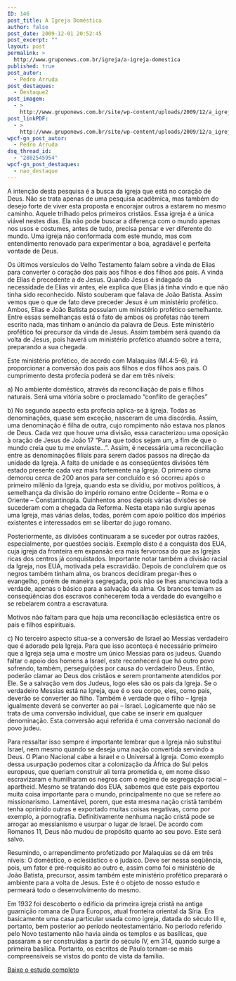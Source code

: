 ```yaml
---
ID: 146
post_title: A Igreja Doméstica
author: false
post_date: 2009-12-01 20:52:45
post_excerpt: ""
layout: post
permalink: >
  http://www.gruponews.com.br/igreja/a-igreja-domestica
published: true
post_autor:
  - Pedro Arruda
post_destaques:
  - Destaque2
post_imagem:
  - >
    http://www.gruponews.com.br/site/wp-content/uploads/2009/12/a_igreja_domestica.jpg
post_linkPDF:
  - >
    http://www.gruponews.com.br/site/wp-content/uploads/2009/12/a_igreja_domestica.pdf
wpcf-gn_post_autor:
  - Pedro Arruda
dsq_thread_id:
  - "2802545954"
wpcf-gn_post_destaques:
  - nao_destaque
---
```

A intenção desta pesquisa é a busca da igreja que está no coração de Deus. Não se trata apenas de uma pesquisa acadêmica, mas também do desejo forte de viver esta proposta e encorajar outros a estarem no mesmo caminho. Aquele trilhado pelos primeiros cristãos. Essa igreja é a única viável nestes dias. Ela não pode buscar a diferença com o mundo apenas nos usos e costumes, antes de tudo, precisa pensar e ver diferente do mundo. Uma igreja não conformada com este mundo, mas com entendimento renovado para experimentar a boa, agradável e perfeita vontade de Deus.

Os últimos versículos do Velho Testamento falam sobre a vinda de Elias para converter o coração dos pais aos filhos e dos filhos aos pais. A vinda de Elias é precedente a de Jesus. Quando Jesus é indagado da necessidade de Elias vir antes, ele explica que Elias já tinha vindo e que não tinha sido reconhecido. Nisto souberam que falava de João Batista. Assim vemos que o que de fato deve preceder Jesus é um ministério profético. Ambos, Elias e João Batista possuíam um ministério profético semelhante. Entre essas semelhanças está o fato de ambos os profetas não terem escrito nada, mas tinham o anúncio da palavra de Deus. Este ministério profético foi precursor da vinda de Jesus. Assim também será quando da volta de Jesus, pois haverá um ministério profético atuando sobre a terra, preparando a sua chegada.

Este ministério profético, de acordo com Malaquias (Ml.4:5-6), irá proporcionar a conversão dos pais aos filhos e dos filhos aos pais. O cumprimento desta profecia poderá se dar em três níveis:

a) No ambiente doméstico, através da reconciliação de pais e filhos naturais. Será uma vitória sobre o proclamado “conflito de gerações”

b) No segundo aspecto esta profecia aplica-se à igreja. Todas as denominações, quase sem exceção, nasceram de uma discórdia. Assim, uma denominação é filha de outra, cujo rompimento não estava nos planos de Deus. Cada vez que houve uma divisão, essa caracterizou uma oposição à oração de Jesus de João 17 “Para que todos sejam um, a fim de que o mundo creia que tu me enviaste...”. Assim, é necessária uma reconciliação entre as denominações filiais para serem dados passos na direção da unidade da Igreja. A falta de unidade e as conseqüentes divisões têm estado presente cada vez mais fortemente na Igreja. O primeiro cisma demorou cerca de 200 anos para ser concluído e só ocorreu após o primeiro milênio da Igreja, quando esta se dividiu, por motivos políticos, à semelhança da divisão do império romano entre Ocidente – Roma e o Oriente – Constantinopla. Quinhentos anos depois várias divisões se sucederam com a chegada da Reforma. Nesta etapa não surgiu apenas uma Igreja, mas várias delas, todas, porém com apoio político dos impérios existentes e interessados em se libertar do jugo romano.

Posteriormente, as divisões continuaram a se suceder por outras razões, especialmente, por questões sociais. Exemplo disto é a conquista dos EUA, cuja igreja da fronteira em expansão era mais fervorosa do que as Igrejas ricas dos centros já conquistados. Importante notar também a divisão racial da Igreja, nos EUA, motivada pela escravidão. Depois de concluírem que os negros também tinham alma, os brancos decidiram pregar-lhes o evangelho, porém de maneira segregada, pois não se lhes anunciava toda a verdade, apenas o básico para a salvação da alma. Os brancos temiam as conseqüências dos escravos conhecerem toda a verdade do evangelho e se rebelarem contra a escravatura.

Motivos não faltam para que haja uma reconciliação eclesiástica entre os pais e filhos espirituais.

c) No terceiro aspecto situa-se a conversão de Israel ao Messias verdadeiro que é adorado pela Igreja. Para que isso aconteça é necessário primeiro que a Igreja seja uma e mostre um único Messias para os judeus. Quando faltar o apoio dos homens a Israel, este reconhecerá que há outro povo sofrendo, também, perseguições por causa do verdadeiro Deus. Então, poderão clamar ao Deus dos cristãos e serem prontamente atendidos por Ele. Se a salvação vem dos Judeus, logo eles são os pais da Igreja. Se o verdadeiro Messias está na Igreja, que é o seu corpo, eles, como pais, deverão se converter ao filho. Também é verdade que o filho – Igreja igualmente deverá se converter ao pai – Israel. Logicamente que não se trata de uma conversão individual, que cabe se inserir em qualquer denominação. Esta conversão aqui referida é uma conversão nacional do povo judeu.

Para ressaltar isso sempre é importante lembrar que a Igreja não substitui Israel, nem mesmo quando se deseja uma nação convertida servindo a Deus. O Plano Nacional cabe a Israel e o Universal à Igreja. Como exemplo dessa usurpação podemos citar a colonização da África do Sul pelos europeus, que queriam construir ali terra prometida e, em nome disso escravizaram e humilharam os negros com o regime de segregação racial – apartheid. Mesmo se tratando dos EUA, sabemos que este país exportou muita coisa importante para o mundo, principalmente no que se refere ao missionarismo. Lamentável, porem, que esta mesma nação cristã também tenha oprimido outras e exportado muitas coisas negativas, como por exemplo, a pornografia. Definitivamente nenhuma nação cristã pode se arrogar ao messianismo e usurpar o lugar de Israel. De acordo com Romanos 11, Deus não mudou de propósito quanto ao seu povo. Este será salvo.

Resumindo, o arrependimento profetizado por Malaquias se dá em três níveis: O doméstico, o eclesiástico e o judaico. Deve ser nessa seqüência, pois, um fator é pré-requisito ao outro e, assim como foi o ministério de João Batista, precursor, assim também este ministério profético preparará o ambiente para a volta de Jesus. Este é o objeto de nosso estudo e permeará todo o desenvolvimento do mesmo.

Em 1932 foi descoberto o edifício da primeira igreja cristã na antiga guarnição romana de Dura Europos, atual fronteira oriental da Síria. Era basicamente uma casa particular usada como igreja, datada do século III e, portanto, bem posterior ao período neotestamentário. No período referido pelo Novo testamento não havia ainda os templos e as basílicas, que passaram a ser construídas a partir do século IV, em 314, quando surge a primeira basílica. Portanto, os escritos de Paulo tornam-se mais compreensíveis se vistos do ponto de vista da família.

<a href="http://www.gruponews.com.br/site/wp-content/uploads/2009/12/a_igreja_domestica.pdf">Baixe o estudo completo</a>